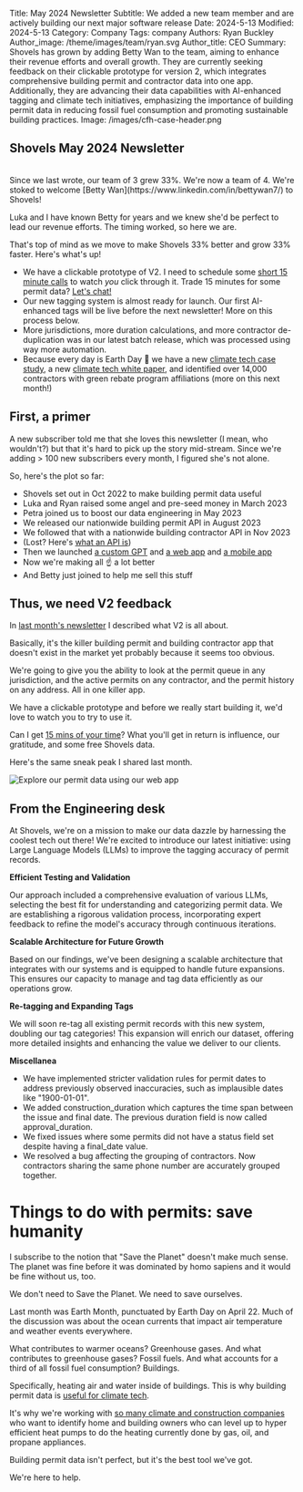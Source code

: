 Title: May 2024 Newsletter
Subtitle: We added a new team member and are actively building our next major software release
Date: 2024-5-13
Modified: 2024-5-13
Category: Company
Tags: company
Authors: Ryan Buckley
Author_image: /theme/images/team/ryan.svg
Author_title: CEO
Summary: Shovels has grown by adding Betty Wan to the team, aiming to enhance their revenue efforts and overall growth. They are currently seeking feedback on their clickable prototype for version 2, which integrates comprehensive building permit and contractor data into one app. Additionally, they are advancing their data capabilities with AI-enhanced tagging and climate tech initiatives, emphasizing the importance of building permit data in reducing fossil fuel consumption and promoting sustainable building practices.
Image: /images/cfh-case-header.png


## Shovels May 2024 Newsletter
<br>
Since we last wrote, our team of 3 grew 33%. We're now a team of 4. We're stoked to welcome [Betty Wan](https://www.linkedin.com/in/bettywan7/) to Shovels!

Luka and I have known Betty for years and we knew she'd be perfect to lead our revenue efforts. The timing worked, so here we are.  

That's top of mind as we move to make Shovels 33% better and grow 33% faster. Here's what's up!  

*  We have a clickable prototype of V2. I need to schedule some [short 15 minute calls](https://shovels.pipedrive.com/scheduler/GXeGebUW/shovels-v2-prototype-test) to watch _you_ click through it. Trade 15 minutes for some permit data? [Let's chat!](https://shovels.pipedrive.com/scheduler/GXeGebUW/shovels-v2-prototype-test)
*  Our new tagging system is almost ready for launch. Our first AI-enhanced tags will be live before the next newsletter! More on this process below.
*  More jurisdictions, more duration calculations, and more contractor de-duplication was in our latest batch release, which was processed using way more automation.
*  Because every day is Earth Day 🌱 we have a new [climate tech case study]({filename}case-carbon-free-homes.md), a new [climate tech white paper]({static}/pdfs/Shovels_Climate.pdf), and identified over 14,000 contractors with green rebate program affiliations (more on this next month!)

## First, a primer

A new subscriber told me that she loves this newsletter (I mean, who wouldn't?) but that it's hard to pick up the story mid-stream. Since we're adding > 100 new subscribers every month, I figured she's not alone. 

So, here's the plot so far:

- Shovels set out in Oct 2022 to make building permit data useful  
- Luka and Ryan raised some angel and pre-seed money in March 2023  
- Petra joined us to boost our data engineering in May 2023  
- We released our nationwide building permit API in August 2023  
- We followed that with a nationwide building contractor API in Nov 2023  
- (Lost? Here's [what an API is]({filename}api-guide-1.md))  
- Then we launched [a custom GPT]({filename}gpt-guide-1.md) and [a web app]({filename}app-guide-1.md) and [a mobile app](https://play.google.com/store/apps/details?id=com.shovels.shovels1)  
- Now we're making all ☝️ a lot better  
- And Betty just joined to help me sell this stuff

## Thus, we need V2 feedback

In [last month's newsletter]({filename}newsletter-apr-24.md) I described what V2 is all about.

Basically, it's the killer building permit and building contractor app that doesn't exist in the market yet probably because it seems too obvious.

We're going to give you the ability to look at the permit queue in any jurisdiction, and the active permits on any contractor, and the permit history on any address. All in one killer app. 

We have a clickable prototype and before we really start building it, we'd love to watch you to try to use it.

Can I get [15 mins of your time](https://shovels.pipedrive.com/scheduler/GXeGebUW/shovels-v2-prototype-test)? What you'll get in return is influence, our gratitude, and some free Shovels data.

Here's the same sneak peak I shared last month.

![Explore our permit data using our web app]({static}/images/explore.png)

## From the Engineering desk

At Shovels, we're on a mission to make our data dazzle by harnessing the coolest tech out there! We're excited to introduce our latest initiative: using Large Language Models (LLMs) to improve the tagging accuracy of permit records.

**Efficient Testing and Validation**

Our approach included a comprehensive evaluation of various LLMs, selecting the best fit for understanding and categorizing permit data. We are establishing a rigorous validation process, incorporating expert feedback to refine the model's accuracy through continuous iterations.

**Scalable Architecture for Future Growth**

Based on our findings, we've been designing a scalable architecture that integrates with our systems and is equipped to handle future expansions. This ensures our capacity to manage and tag data efficiently as our operations grow.

**Re-tagging and Expanding Tags**

We will soon re-tag all existing permit records with this new system, doubling our tag categories! This expansion will enrich our dataset, offering more detailed insights and enhancing the value we deliver to our clients. 

**Miscellanea**

- We have implemented stricter validation rules for permit dates to address previously observed inaccuracies, such as implausible dates like "1900-01-01".   
- We added construction\_duration which captures the time span between the issue and final date. The previous duration field is now called approval\_duration.  
- We fixed issues where some permits did not have a status field set despite having a final\_date value.   
- We resolved a bug affecting the grouping of contractors. Now contractors sharing the same phone number are accurately grouped together.

# Things to do with permits: save humanity

I subscribe to the notion that "Save the Planet" doesn't make much sense. The planet was fine before it was dominated by homo sapiens and it would be fine without us, too.

We don't need to Save the Planet. We need to save ourselves. 

Last month was Earth Month, punctuated by Earth Day on April 22. Much of the discussion was about the ocean currents that impact air temperature and weather events everywhere. 

What contributes to warmer oceans? Greenhouse gases. And what contributes to greenhouse gases? Fossil fuels. And what accounts for a third of all fossil fuel consumption? Buildings.

Specifically, heating air and water inside of buildings. This is why building permit data is [useful for climate tech]({static}/pdfs/Shovels_Climate.pdf).

It's why we're working with [so many climate and construction companies](https://www.shovels.ai/blog/?category=Case%20Study) who want to identify home and building owners who can level up to hyper efficient heat pumps to do the heating currently done by gas, oil, and propane appliances.

Building permit data isn't perfect, but it's the best tool we've got. 

We're here to help.